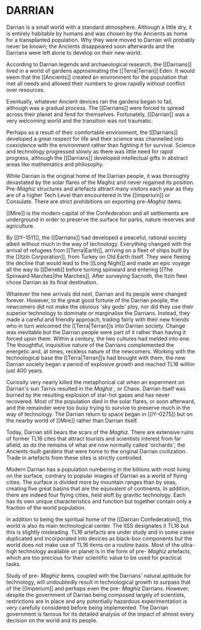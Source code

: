 # DARRIAN
Darrian is a small world with a standard atmosphere.  Although a little dry, it is entirely habitable by humans and was chosen by the Ancients as home for a transplanted population. Why they were moved to Darrian will probably never be known; the Ancients disappeared soon afterwards and the Darrians were left alone to develop on their new world.

According to Darrian legends and archaeological research, the [[Darrians]] lived in a world of gardens approximating the [[Terra|Terran]] Eden. It would seem that the [[Ancients]] created an environment for the population that met all needs and allowed their numbers to grow rapidly without conflict over resources.

Eventually, whatever Ancient devices ran the gardens began to fail, although was a gradual process. The [[Darrians]] were forced to spread across their planet and fend for themselves. Fortunately, [[Darrian]] was a very welcoming world and the transition was not traumatic.

Perhaps as a result of their comfortable environment, the [[Darrians]] developed a great respect for life and their science was channelled into coexistence with the environment rather than fighting it for survival. Science and technology progressed slowly as there was little need for rapid progress, although the [[Darrians]] developed intellectual gifts in abstract areas like mathematics and philosophy.

While Darrian is the original home of the Darrian people, it was thoroughly devastated by the solar flares of the Maghiz and never regained its position. Pre-_Maghiz_ structures and artefacts attract many visitors each year as they are of a higher Tech Level than encountered in the [[Imperium]] or Consulate. There are strict prohibitions on exporting pre-_Maghiz_ items.

[[Mire]] is the modern capital of the Confederation and all settlements are underground in order to preserve the surface for parks, nature reserves and agriculture.

By [[IY–1511]], the [[Darrians]] had developed a peaceful, rational society albeit without much in the way of technology. Everything changed with the arrival of refugees from [[Terra|Earth]], arriving on a fleet of ships built by the [[Itzin Corporation]], from Turkey on Old Earth itself. They were fleeing the decline that would lead to the [[Long Night]] and made an epic voyage all the way to [[Deneb]] before turning spinward and entering [[The Spinward Marches|the Marches]]. After surveying Sacnoth, the Itzin fleet chose Darrian as its final destination.

Whatever the new arrivals did next, Darrian and its people were changed forever. However, to the great good fortune of the Darrian people, the newcomers did not make the obvious 'sky gods' ploy, nor did they use their superior technology to dominate or marginalise the Darrians. Instead, they made a careful and friendly approach, trading fairly with their new friends who in turn welcomed the [[Terra|Terran]]s into Darrian society. Change was inevitable but the Darrian people were part of it rather than having it forced upon them.  Within a century, the two cultures had melded into one. The thoughtful, inquisitive nature of the Darrians complemented the energetic and, at times, reckless nature of the newcomers. Working with the technological base the [[Terra|Terran]]s had brought with them, the new Darrian society began a period of explosive growth and reached TL16 within just 400 years.

Curiosity very nearly killed the metaphorical cat when an experiment on Darrian's sun Tarnis resulted in the _Maghiz_ , or Chaos. Darrian itself was burned by the resulting explosion of star-hot gases and has never recovered. Most of the population died in the solar flares, or soon afterward, and the remainder were too busy trying to survive to preserve much in the way of technology. The Darrian return to space began in [[IY–0275]] but on the nearby world of [[Mire]] rather than Darrian itself.

Today, Darrian still bears the scars of the _Maghiz_. There are extensive ruins of former TL16 cites that attract tourists and scientists interest from far afield, as do the remains of what are now normally called 'orchards'; the Ancients-built gardens that were home to the original Darrian civilization. Trade in artefacts from these sites is strictly controlled.

Modern Darrian has a population numbering in the billions with most living on the surface, contrary to popular images of Darrian as a world of flying cities.  The surface is divided more by mountain ranges than by seas, creating five great basins that are the equivalent of continents. In addition, there are indeed four flying cities, held aloft by gravitic technology. Each has its own unique characteristics and function but together contain only a fraction of the world population.

In addition to being the spiritual home of the [[Darrian Confederation]], this world is also its main technological center. The IISS designates it TL16 but this is slightly misleading. TL16 artefacts are under study and in some cases duplicated and incorporated into devices as black-box components but the world does not make use of TL16 items on a routine basis. Most of the ultra-high technology available on planet is in the form of pre- _Maghiz_ artefacts, which are too precious for their scientific value to be used for practical tasks.

Study of pre- _Maghiz_ items, coupled with the Darrians' natural aptitude for technology, will undoubtedly result in technological growth to surpass that of the [[Imperium]] and perhaps even the pre- _Maghiz_ Darrians. However, despite the government of Darrian being composed largely of scientists, restrictions are in place and any potentially hazardous experimentation is very carefully considered before being implemented. The Darrian government is famous for its detailed analysis of the impact of almost every decision on the world and its people.
